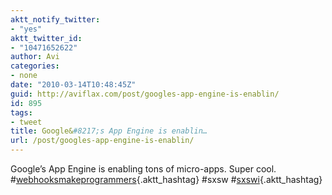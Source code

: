 ```yaml
---
aktt_notify_twitter:
- "yes"
aktt_twitter_id:
- "10471652622"
author: Avi
categories:
- none
date: "2010-03-14T10:48:45Z"
guid: http://aviflax.com/post/googles-app-engine-is-enablin/
id: 895
tags:
- tweet
title: Google&#8217;s App Engine is enablin…
url: /post/googles-app-engine-is-enablin/
---
```

Google&#8217;s App Engine is enabling tons of micro-apps. Super cool. #[webhooksmakeprogrammers](http://search.twitter.com/search?q=%23webhooksmakeprogrammers){.aktt_hashtag} #sxsw #[sxswi](http://search.twitter.com/search?q=%23sxswi){.aktt_hashtag}